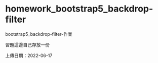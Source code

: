 # homework_bootstrap5_backdrop-filter

bootstrap5_backdrop-filter-作業    
  
習題這邊自己存放一份  

上傳日期：2022-06-17   
